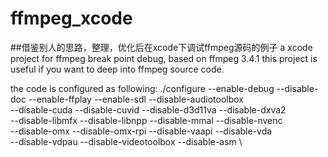 # ffmpeg_xcode
##借鉴别人的思路，整理，优化后在xcode下调试ffmpeg源码的例子
a xcode project for ffmpeg break point debug, based on ffmpeg 3.4.1 
this project is useful if you want to deep into ffmpeg source code.


the code is configured as following:
./configure --enable-debug --disable-doc --enable-ffplay --enable-sdl --disable-audiotoolbox \
 --disable-cuda            --disable-cuvid   --disable-d3d11va      --disable-dxva2  \
      --disable-libmfx      --disable-libnpp         --disable-mmal  --disable-nvenc     \
      --disable-omx     --disable-omx-rpi        --disable-vaapi        --disable-vda      \
--disable-vdpau  --disable-videotoolbox    --disable-asm \
